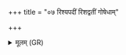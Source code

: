 +++
title = "०७ रिश्यपदीं रिशद्वतीं गोषेधाम्"

+++
<details><summary>मूलम् (GR)</summary>

+++(PSK 20.18.7)+++रिश्यपदीं रिशद्वतीं  
गोषेधां विधमाम् उत ।  
विलीढ्यं व्याध्यं  
ब्रह्मणा ता अनीनशम् ॥
</details>